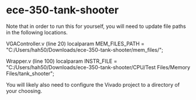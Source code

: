 # ece-350-tank-shooter
Note that in order to run this for yourself, you will need to update file paths in the following locations.

VGAController.v (line 20)
localparam MEM_FILES_PATH = "C:/Users/hah50/Downloads/ece-350-tank-shooter/mem_files/";

Wrapper.v (line 100)
localparam INSTR_FILE = "C:/Users/hah50/Downloads/ece-350-tank-shooter/CPU/Test Files/Memory Files/tank_shooter";

You will likely also need to configure the Vivado project to a directory of your choosing.